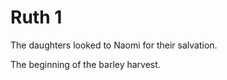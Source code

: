 # Ruth 1

The daughters looked to Naomi for their salvation.

The beginning of the barley harvest.

